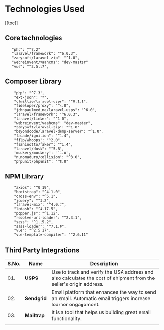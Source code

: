 # Technologies Used

[[toc]]

## Core technologies

```
   "php": "^7.2",
   "laravel/framework": "^6.0.3",
   "zanysoft/laravel-zip": "^1.0",
   "webreinvent/vaahcms": "dev-master"
   "vue": "^2.5.17",
```

## Composer Library

```
    "php": "^7.3",
    "ext-json": "*",
    "ctwillie/laravel-usps": "^0.1.1",
    "fideloper/proxy": "^4.0",
    "johnpaulmedina/laravel-usps": "^6.0",
    "laravel/framework": "^6.0.3",
    "laravel/tinker": "^1.0",
    "webreinvent/vaahcms": "dev-master",
    "zanysoft/laravel-zip": "^1.0"
    "beyondcode/laravel-dump-server": "^1.0",
    "facade/ignition": "^1.4",
    "filp/whoops": "^2.0",
    "fzaninotto/faker": "^1.4",
    "laravel/dusk": "^5.8",
    "mockery/mockery": "^1.0",
    "nunomaduro/collision": "^3.0",
    "phpunit/phpunit": "^8.0"
```

## NPM Library

```
    "axios": "^0.19",
    "bootstrap": "^4.1.0",
    "cross-env": "^5.1",
    "jquery": "^3.2",
    "laravel-mix": "^4.0.7",
    "lodash": "^4.17.5",
    "popper.js": "^1.12",
    "resolve-url-loader": "^2.3.1",
    "sass": "^1.15.2",
    "sass-loader": "^7.1.0",
    "vue": "^2.5.17",
    "vue-template-compiler": "^2.6.11"
```


## Third Party Integrations

| **S.No.**  | **Name** | **Description** |
| ------ | ------ | ------ |
| 01. | **USPS** | Use to track and verify the USA address and also calculates the cost of shipment from the seller's origin address. |
| 02. | **Sendgrid** | Email platform that enhances the way to send an email. Automatic email triggers increase learner engagement. |
| 03. | **Mailtrap** | It is a tool that helps us building great email functionality. |
|  |  |  |
